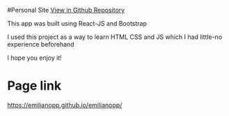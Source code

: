 
#Personal Site
[View in Github Repository](https://github.com/Emilianopp/emilianopp)

This app was built using React-JS and Bootstrap 

I used this project as a way to learn HTML CSS and JS which I had little-no experience beforehand 

I hope you enjoy it!

# Page link
https://emilianopp.github.io/emilianopp/
